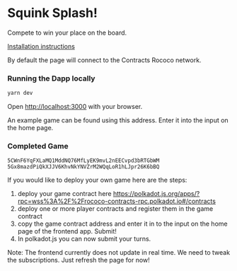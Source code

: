 # Squink Splash!

Compete to win your place on the board.

[Installation instructions](https://github.com/paritytech/ink-workshop/blob/main/workshop/1_SETUP.md)

By default the page will connect to the Contracts Rococo network. 

### Running the Dapp locally

```bash
yarn dev
```

Open [http://localhost:3000](http://localhost:3000) with your browser.

An example game can be found using this address. Enter it into the input on the home page.

### Completed Game

```5CWnF6YqFXLaMQ1MddNQ76MfLyEK9mvL2nEECvpd3bRTGbWM```
```5Gx8mazdPiQkXJJV6KhvNkYNVZrM2WQqLoR1hLJpr26K6bBQ```

If you would like to deploy your own game here are the steps:

1. deploy your game contract here https://polkadot.js.org/apps/?rpc=wss%3A%2F%2Frococo-contracts-rpc.polkadot.io#/contracts
2. deploy one or more player contracts and register them in the game contract
3. copy the game contract address and enter it in to the input on the home page of the frontend app. Submit!
4. In polkadot.js you can now submit your turns.

Note: The frontend currently does not update in real time. We need to tweak the subscriptions. Just refresh the page for now!
